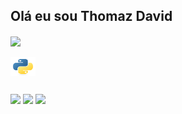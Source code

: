 ## Olá eu sou Thomaz David

 <div>
  <a href="https://github.com/thomazdaviid">
  <img align="center" height="180em" src="https://github-readme-stats.vercel.app/api?username=Thomazdaviid&show_icons=true&theme=dark&include_all_commits=true&count_private=true" />
</div>
  
<div style="display: inline_block"><br>
<img align="center" alt="Rafa-Python" height="30" width="40" src="https://raw.githubusercontent.com/devicons/devicon/master/icons/python/python-original.svg">
</div>
  
  ##
 
<div>
 <a href="https://www.instagram.com/thomaz_daviid" target="_blank"><img src="https://img.shields.io/badge/-Instagram-%23E4405F?style=for-the-badge&logo=instagram&logoColor=white" target="_blank"></a>
 <a href="https://www.linkedin.com/in/thomaz-david-grub-989bbb240" target="_blank"><img src="https://img.shields.io/badge/-LinkedIn-%230077B5?style=for-the-badge&logo=linkedin&logoColor=white" target="_blank"></a>
 <a href = "mailto:thomazdaviid@usp.br"><img src="https://img.shields.io/badge/-Gmail-%23333?style=for-the-badge&logo=gmail&logoColor=white" target="_blank"></a>

</div>
